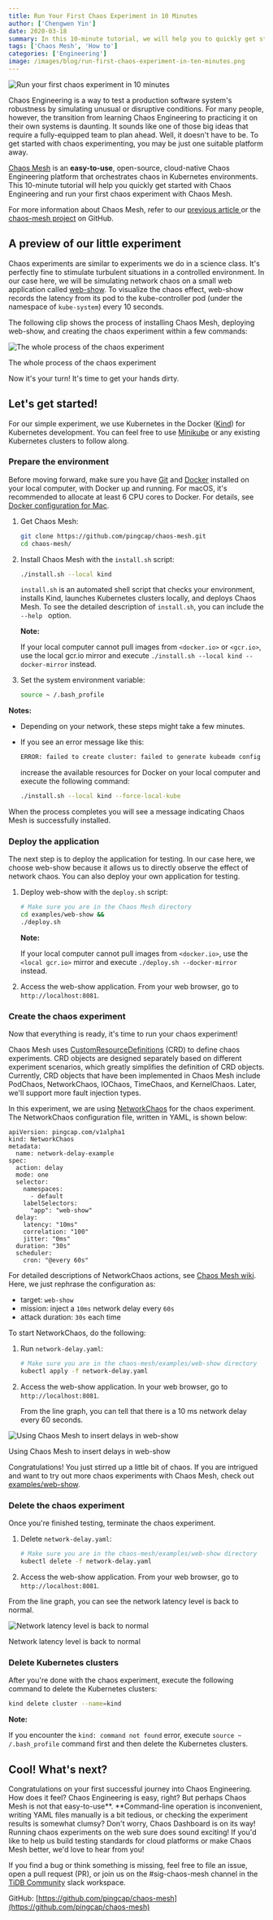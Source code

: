 ```yaml
---
title: Run Your First Chaos Experiment in 10 Minutes
author: ['Chengwen Yin']
date: 2020-03-18
summary: In this 10-minute tutorial, we will help you to quickly get started with Chaos Engineering and run your first chaos experiment with Chaos Mesh.
tags: ['Chaos Mesh', 'How to']
categories: ['Engineering']
image: /images/blog/run-first-chaos-experiment-in-ten-minutes.png
---
```


![Run your first chaos experiment in 10 minutes](media/run-first-chaos-experiment-in-ten-minutes.png)

Chaos Engineering is a way to test a production software system's robustness by simulating unusual or disruptive conditions. For many people, however, the transition from learning Chaos Engineering to practicing it on their own systems is daunting. It sounds like one of those big ideas that require a fully-equipped team to plan ahead. Well, it doesn't have to be. To get started with chaos experimenting, you may be just one suitable platform away.

[Chaos Mesh](https://github.com/pingcap/chaos-mesh) is an **easy-to-use**, open-source, cloud-native Chaos Engineering platform that orchestrates chaos in Kubernetes environments. This 10-minute tutorial will help you quickly get started with Chaos Engineering and run your first chaos experiment with Chaos Mesh.

For more information about Chaos Mesh, refer to our [previous article ](https://pingcap.com/blog/chaos-mesh-your-chaos-engineering-solution-for-system-resiliency-on-kubernetes/)or the [chaos-mesh project](https://github.com/pingcap/chaos-mesh) on GitHub.

## A preview of our little experiment

Chaos experiments are similar to experiments we do in a science class. It's perfectly fine to stimulate turbulent situations in a controlled environment. In our case here, we will be simulating network chaos on a small web application called [web-show](https://github.com/chaos-mesh/web-show). To visualize the chaos effect, web-show records the latency from its pod to the kube-controller pod (under the namespace of `kube-system`) every 10 seconds.

The following clip shows the process of installing Chaos Mesh, deploying web-show, and creating the chaos experiment within a few commands: 

![The whole process of the chaos experiment](media/whole-process-of-chaos-experiment.gif)
<div class="caption-center"> The whole process of the chaos experiment </div>

Now it's your turn! It's time to get your hands dirty.

## Let's get started!

For our simple experiment, we use Kubernetes in the Docker ([Kind](https://kind.sigs.k8s.io/)) for Kubernetes development. You can feel free to use [Minikube](https://minikube.sigs.k8s.io/) or any existing Kubernetes clusters to follow along.

### Prepare the environment

Before moving forward, make sure you have [Git](https://git-scm.com/) and [Docker](https://www.docker.com/) installed on your local computer, with Docker up and running. For macOS, it's recommended to allocate at least 6 CPU cores to Docker. For details, see [Docker configuration for Mac](https://docs.docker.com/docker-for-mac/#advanced).

1. Get Chaos Mesh:

    ```bash
    git clone https://github.com/pingcap/chaos-mesh.git
    cd chaos-mesh/
    ```

2. Install Chaos Mesh with the `install.sh` script:

    ```bash
    ./install.sh --local kind 
    ``` 

    `install.sh` is an automated shell script that checks your environment, installs Kind, launches Kubernetes clusters locally, and deploys Chaos Mesh. To see the detailed description of `install.sh`, you can include the `--help ` option.

    **Note:**

    If your local computer cannot pull images from `<docker.io>` or `<gcr.io>`, use the local gcr.io mirror and execute `./install.sh --local kind --docker-mirror` instead.

3. Set the system environment variable:

    ```bash
    source ~ /.bash_profile
    ```

**Notes:**

* Depending on your network, these steps might take a few minutes.
* If you see an error message like this:
    
    ```bash
    ERROR: failed to create cluster: failed to generate kubeadm config content: failed to get kubernetes version from node: failed to get file: command "docker exec --privileged kind-control-plane cat /kind/version" failed with error: exit status 1
    ```

    increase the available resources for Docker on your local computer and execute the following command:

    ```bash
    ./install.sh --local kind --force-local-kube
    ```

When the process completes you will see a message indicating Chaos Mesh is successfully installed.

### Deploy the application

The next step is to deploy the application for testing. In our case here, we choose web-show because it allows us to directly observe the effect of network chaos. You can also deploy your own application for testing.

1. Deploy web-show with the `deploy.sh` script:

    ```bash 
    # Make sure you are in the Chaos Mesh directory 
    cd examples/web-show && 
    ./deploy.sh 
    ``` 

    **Note:**

    If your local computer cannot pull images from `<docker.io>`, use the `<local gcr.io>` mirror and execute `./deploy.sh --docker-mirror` instead. 

2. Access the web-show application. From your web browser, go to `http://localhost:8081`.

### Create the chaos experiment

Now that everything is ready, it's time to run your chaos experiment!

Chaos Mesh uses [CustomResourceDefinitions](https://kubernetes.io/docs/tasks/access-kubernetes-api/custom-resources/custom-resource-definitions/) (CRD) to define chaos experiments. CRD objects are designed separately based on different experiment scenarios, which greatly simplifies the definition of CRD objects. Currently, CRD objects that have been implemented in Chaos Mesh include PodChaos, NetworkChaos, IOChaos, TimeChaos, and KernelChaos. Later, we'll support more fault injection types.

In this experiment, we are using [NetworkChaos](https://github.com/pingcap/chaos-mesh/blob/master/examples/web-show/network-delay.yaml) for the chaos experiment. The NetworkChaos configuration file, written in YAML, is shown below:

```
apiVersion: pingcap.com/v1alpha1
kind: NetworkChaos
metadata:
  name: network-delay-example
spec:
  action: delay
  mode: one
  selector:
    namespaces:
      - default
    labelSelectors:
      "app": "web-show"
  delay:
    latency: "10ms"
    correlation: "100"
    jitter: "0ms"
  duration: "30s"
  scheduler:
    cron: "@every 60s"
``` 

For detailed descriptions of NetworkChaos actions, see [Chaos Mesh wiki](https://github.com/pingcap/chaos-mesh/wiki/Network-Chaos). Here, we just rephrase the configuration as:

* target: `web-show`
* mission: inject a `10ms` network delay every `60s`
* attack duration: `30s` each time 

To start NetworkChaos, do the following:

1. Run `network-delay.yaml`:

    ```bash 
    # Make sure you are in the chaos-mesh/examples/web-show directory
    kubectl apply -f network-delay.yaml
    ```

2. Access the web-show application. In your web browser, go to `http://localhost:8081`.

    From the line graph, you can tell that there is a 10 ms network delay every 60 seconds.

![Using Chaos Mesh to insert delays in web-show](media/using-chaos-mesh-to-insert-delays-in-web-show.png)
<div class="caption-center"> Using Chaos Mesh to insert delays in web-show </div> 

Congratulations! You just stirred up a little bit of chaos. If you are intrigued and want to try out more chaos experiments with Chaos Mesh, check out [examples/web-show](https://github.com/pingcap/chaos-mesh/tree/master/examples/web-show).

### Delete the chaos experiment

Once you're finished testing, terminate the chaos experiment.

1. Delete `network-delay.yaml`:

    ```bash
    # Make sure you are in the chaos-mesh/examples/web-show directory
    kubectl delete -f network-delay.yaml
    ```

2. Access the web-show application. From your web browser, go to `http://localhost:8081`.

From the line graph, you can see the network latency level is back to normal.

![Network latency level is back to normal](media/network-latency-level-is-back-to-normal.png)
<div class="caption-center"> Network latency level is back to normal </div>

### Delete Kubernetes clusters

After you're done with the chaos experiment, execute the following command to delete the Kubernetes clusters: 

```bash
kind delete cluster --name=kind
```

**Note:**

If you encounter the `kind: command not found` error, execute `source ~ /.bash_profile` command first and then delete the Kubernetes clusters.

## Cool! What's next?

Congratulations on your first successful journey into Chaos Engineering. How does it feel? Chaos Engineering is easy, right? But perhaps Chaos Mesh is not that easy-to-use**. **Command-line operation is inconvenient, writing YAML files manually is a bit tedious, or checking the experiment results is somewhat clumsy? Don't worry, Chaos Dashboard is on its way! Running chaos experiments on the web sure does sound exciting! If you'd like to help us build testing standards for cloud platforms or make Chaos Mesh better, we'd love to hear from you!

If you find a bug or think something is missing, feel free to file an issue, open a pull request (PR), or join us on the #sig-chaos-mesh channel in the [TiDB Community](https://pingcap.com/tidbslack) slack workspace.

GitHub: [https://github.com/pingcap/chaos-mesh](https://github.com/pingcap/chaos-mesh)
